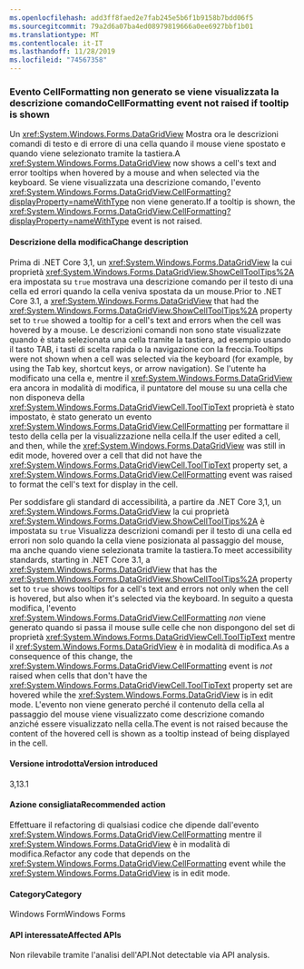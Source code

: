 ```yaml
---
ms.openlocfilehash: add3ff8faed2e7fab245e5b6f1b9158b7bdd06f5
ms.sourcegitcommit: 79a2d6a07ba4ed08979819666a0ee6927bbf1b01
ms.translationtype: MT
ms.contentlocale: it-IT
ms.lasthandoff: 11/28/2019
ms.locfileid: "74567358"
---
```

### <a name="cellformatting-event-not-raised-if-tooltip-is-shown"></a><span data-ttu-id="b89b7-101">Evento CellFormatting non generato se viene visualizzata la descrizione comando</span><span class="sxs-lookup"><span data-stu-id="b89b7-101">CellFormatting event not raised if tooltip is shown</span></span>

<span data-ttu-id="b89b7-102">Un <xref:System.Windows.Forms.DataGridView> Mostra ora le descrizioni comandi di testo e di errore di una cella quando il mouse viene spostato e quando viene selezionato tramite la tastiera.</span><span class="sxs-lookup"><span data-stu-id="b89b7-102">A <xref:System.Windows.Forms.DataGridView> now shows a cell's text and error tooltips when hovered by a mouse and when selected via the keyboard.</span></span> <span data-ttu-id="b89b7-103">Se viene visualizzata una descrizione comando, l'evento <xref:System.Windows.Forms.DataGridView.CellFormatting?displayProperty=nameWithType> non viene generato.</span><span class="sxs-lookup"><span data-stu-id="b89b7-103">If a tooltip is shown, the <xref:System.Windows.Forms.DataGridView.CellFormatting?displayProperty=nameWithType> event is not raised.</span></span>

#### <a name="change-description"></a><span data-ttu-id="b89b7-104">Descrizione della modifica</span><span class="sxs-lookup"><span data-stu-id="b89b7-104">Change description</span></span>

<span data-ttu-id="b89b7-105">Prima di .NET Core 3,1, un <xref:System.Windows.Forms.DataGridView> la cui proprietà <xref:System.Windows.Forms.DataGridView.ShowCellToolTips%2A> era impostata su `true` mostrava una descrizione comando per il testo di una cella ed errori quando la cella veniva spostata da un mouse.</span><span class="sxs-lookup"><span data-stu-id="b89b7-105">Prior to .NET Core 3.1, a <xref:System.Windows.Forms.DataGridView> that had the <xref:System.Windows.Forms.DataGridView.ShowCellToolTips%2A> property set to `true` showed a tooltip for a cell's text and errors when the cell was hovered by a mouse.</span></span> <span data-ttu-id="b89b7-106">Le descrizioni comandi non sono state visualizzate quando è stata selezionata una cella tramite la tastiera, ad esempio usando il tasto TAB, i tasti di scelta rapida o la navigazione con la freccia.</span><span class="sxs-lookup"><span data-stu-id="b89b7-106">Tooltips were not shown when a cell was selected via the keyboard (for example, by using the Tab key, shortcut keys, or arrow navigation).</span></span> <span data-ttu-id="b89b7-107">Se l'utente ha modificato una cella e, mentre il <xref:System.Windows.Forms.DataGridView> era ancora in modalità di modifica, il puntatore del mouse su una cella che non disponeva della <xref:System.Windows.Forms.DataGridViewCell.ToolTipText> proprietà è stato impostato, è stato generato un evento <xref:System.Windows.Forms.DataGridView.CellFormatting> per formattare il testo della cella per la visualizzazione nella cella.</span><span class="sxs-lookup"><span data-stu-id="b89b7-107">If the user edited a cell, and then, while the <xref:System.Windows.Forms.DataGridView> was still in edit mode, hovered over a cell that did not have the <xref:System.Windows.Forms.DataGridViewCell.ToolTipText> property set, a <xref:System.Windows.Forms.DataGridView.CellFormatting> event was raised to format the cell's text for display in the cell.</span></span>

<span data-ttu-id="b89b7-108">Per soddisfare gli standard di accessibilità, a partire da .NET Core 3,1, un <xref:System.Windows.Forms.DataGridView> la cui proprietà <xref:System.Windows.Forms.DataGridView.ShowCellToolTips%2A> è impostata su `true` Visualizza descrizioni comandi per il testo di una cella ed errori non solo quando la cella viene posizionata al passaggio del mouse, ma anche quando viene selezionata tramite la tastiera.</span><span class="sxs-lookup"><span data-stu-id="b89b7-108">To meet accessibility standards, starting in .NET Core 3.1, a <xref:System.Windows.Forms.DataGridView> that has the <xref:System.Windows.Forms.DataGridView.ShowCellToolTips%2A> property set to `true` shows tooltips for a cell's text and errors not only when the cell is hovered, but also when it's selected via the keyboard.</span></span> <span data-ttu-id="b89b7-109">In seguito a questa modifica, l'evento <xref:System.Windows.Forms.DataGridView.CellFormatting> *non* viene generato quando si passa il mouse sulle celle che non dispongono del set di proprietà <xref:System.Windows.Forms.DataGridViewCell.ToolTipText> mentre il <xref:System.Windows.Forms.DataGridView> è in modalità di modifica.</span><span class="sxs-lookup"><span data-stu-id="b89b7-109">As a consequence of this change, the <xref:System.Windows.Forms.DataGridView.CellFormatting> event is *not* raised when cells that don't have the <xref:System.Windows.Forms.DataGridViewCell.ToolTipText> property set are hovered while the <xref:System.Windows.Forms.DataGridView> is in edit mode.</span></span> <span data-ttu-id="b89b7-110">L'evento non viene generato perché il contenuto della cella al passaggio del mouse viene visualizzato come descrizione comando anziché essere visualizzato nella cella.</span><span class="sxs-lookup"><span data-stu-id="b89b7-110">The event is not raised because the content of the hovered cell is shown as a tooltip instead of being displayed in the cell.</span></span>

#### <a name="version-introduced"></a><span data-ttu-id="b89b7-111">Versione introdotta</span><span class="sxs-lookup"><span data-stu-id="b89b7-111">Version introduced</span></span>

<span data-ttu-id="b89b7-112">3,1</span><span class="sxs-lookup"><span data-stu-id="b89b7-112">3.1</span></span>

#### <a name="recommended-action"></a><span data-ttu-id="b89b7-113">Azione consigliata</span><span class="sxs-lookup"><span data-stu-id="b89b7-113">Recommended action</span></span>

<span data-ttu-id="b89b7-114">Effettuare il refactoring di qualsiasi codice che dipende dall'evento <xref:System.Windows.Forms.DataGridView.CellFormatting> mentre il <xref:System.Windows.Forms.DataGridView> è in modalità di modifica.</span><span class="sxs-lookup"><span data-stu-id="b89b7-114">Refactor any code that depends on the <xref:System.Windows.Forms.DataGridView.CellFormatting> event while the <xref:System.Windows.Forms.DataGridView> is in edit mode.</span></span>

#### <a name="category"></a><span data-ttu-id="b89b7-115">Category</span><span class="sxs-lookup"><span data-stu-id="b89b7-115">Category</span></span>

<span data-ttu-id="b89b7-116">Windows Form</span><span class="sxs-lookup"><span data-stu-id="b89b7-116">Windows Forms</span></span>

#### <a name="affected-apis"></a><span data-ttu-id="b89b7-117">API interessate</span><span class="sxs-lookup"><span data-stu-id="b89b7-117">Affected APIs</span></span>

<span data-ttu-id="b89b7-118">Non rilevabile tramite l'analisi dell'API.</span><span class="sxs-lookup"><span data-stu-id="b89b7-118">Not detectable via API analysis.</span></span>

<!-- 

### Affected APIs

- Not detectable via API analysis.

-->

